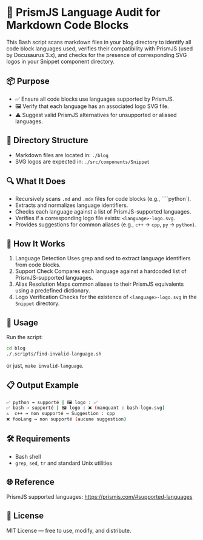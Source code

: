 # 🧪 PrismJS Language Audit for Markdown Code Blocks

This Bash script scans markdown files in your blog directory to identify all code block languages used, verifies their compatibility with PrismJS (used by Docusaurus 3.x), and checks for the presence of corresponding SVG logos in your Snippet component directory.

## 📦 Purpose

* ✅ Ensure all code blocks use languages supported by PrismJS.
* 🖼️ Verify that each language has an associated logo SVG file.
* ⚠️ Suggest valid PrismJS alternatives for unsupported or aliased languages.

## 📁 Directory Structure

* Markdown files are located in: `./blog`
* SVG logos are expected in: `./src/components/Snippet`

## 🔍 What It Does

* Recursively scans `.md` and `.mdx` files for code blocks (e.g., ````python`).
* Extracts and normalizes language identifiers.
* Checks each language against a list of PrismJS-supported languages.
* Verifies if a corresponding logo file exists: `<language>-logo.svg`.
* Provides suggestions for common aliases (e.g., `c++` → `cpp`, `py` → `python`).

## 🧠 How It Works

1. Language Detection Uses grep and sed to extract language identifiers from code blocks.
2. Support Check Compares each language against a hardcoded list of PrismJS-supported languages.
3. Alias Resolution Maps common aliases to their PrismJS equivalents using a predefined dictionary.
4. Logo Verification Checks for the existence of `<language>-logo.svg` in the `Snippet` directory.

## 🚀 Usage

Run the script:

```bash
cd blog
./.scripts/find-invalid-language.sh
```

or just, `make invalid-language`.

## 📋 Output Example

```bash
✅ python → supporté | 🖼️ logo : ✅
✅ bash → supporté | 🖼️ logo : ❌ (manquant : bash-logo.svg)
⚠️  c++ → non supporté → Suggestion : cpp
❌ fooLang → non supporté (aucune suggestion)
```

## 🛠️ Requirements

* Bash shell
* `grep`, `sed`, `tr` and standard Unix utilities

## 🌐 Reference

PrismJS supported languages: https://prismjs.com/#supported-languages

## 📄 License

MIT License — free to use, modify, and distribute.
